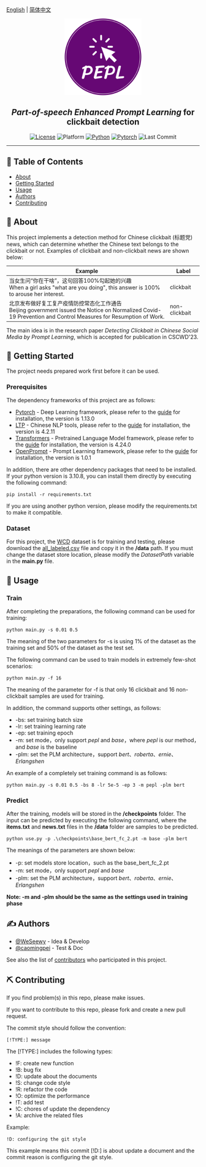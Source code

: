 [English](/README.md) | [简体中文](/README.zh_CN.md)

<p align="center">
  <a href="" rel="noopener">
 <img width=200px height=200px src="img/PEPL-logo.png" alt="Project logo"></a>
</p>
<h2 align="center"><i>Part-of-speech Enhanced Prompt Learning</i>  for clickbait detection</h2>

<div align="center">

  [![License](https://img.shields.io/badge/license-MIT-blue.svg)](/LICENSE)
  ![Platform](https://img.shields.io/badge/platform-Windows%20%7C%20Linux-lightgrey)
  [![Python](https://img.shields.io/badge/python-3.10.8-brightgreen)](https://www.python.org/downloads/release/python-3108/)
  [![Pytorch](https://img.shields.io/badge/pytorch-1.13.0-orange)](https://pytorch.org/get-started/previous-versions/#v1130)
  ![Last Commit](https://img.shields.io/github/last-commit/WeSeewy/Chinese-Clickbait)


</div>

---



## 📝 Table of Contents
- [About](#about)
- [Getting Started](#getting_started)
- [Usage](#usage)
- [Authors](#authors)
- [Contributing](#contributing)

## 🧐 About <a name = "about"></a>
This project implements a detection method for Chinese clickbait (标题党) news, which can determine whether the  Chinese text belongs to the clickbait or not. Examples of clickbait and non-clickbait news are shown below:

|  Example   | Label  |
|  ----  | ----  |
| 当女生问“你在干啥”，这句回答100%勾起她的兴趣 <br/>When a girl asks "what are you doing", this answer is 100% to arouse her interest. | clickbait |
| 北京发布做好复工复产疫情防控常态化工作通告 <br/>Beijing government issued the Notice on Normalized Covid-19 Prevention and Control Measures for Resumption of Work.  | non-clickbait |

The main idea is in the research paper *Detecting Clickbait in Chinese Social Media by Prompt Learning*, which is accepted for publication in CSCWD'23.

## 🏁 Getting Started <a name = "getting_started"></a>
The project needs prepared work first before it can be used.

### Prerequisites
The dependency frameworks of this project are as follows:

- [Pytorch](https://pytorch.org/) - Deep Learning framework, please refer to the [guide](https://pytorch.org/get-started/previous-versions/#v1130) for installation, the version is 1.13.0
- [LTP](https://github.com/HIT-SCIR/ltp) - Chinese NLP tools, please refer to the [guide](https://github.com/HIT-SCIR/ltp) for installation, the version is 4.2.11
- [Transformers](https://github.com/huggingface/transformers) - Pretrained Language Model framework, please refer to the [guide](https://huggingface.co/docs/transformers/installation) for installation, the version is 4.24.0
- [OpenPrompt](https://github.com/thunlp/OpenPrompt) - Prompt Learning framework, please refer to the [guide](https://github.com/thunlp/OpenPrompt#installation) for installation, the version is 1.0.1

In addition, there are other dependency packages that need to be installed. If your python version is 3.10.8, you can install them directly by executing the following command:

```
pip install -r requirements.txt
```

If you are using another python version, please modify the requirements.txt to make it compatible.


### Dataset
For this project, the [WCD](https://github.com/natsusaikou/WeChat-Clickbait) dataset is for training and testing, please download the [all_labeled.csv](https://github.com/natsusaikou/WeChat-Clickbait/blob/master/data/all_labeled.csv) file and copy it in the **/data** path. If you must change the dataset store location, please modify the *DatasetPath* variable in the **main.py** file.


## 🎈 Usage <a name="usage"></a>
### Train

After completing the preparations, the following command can be used for training:

```
python main.py -s 0.01 0.5
```

The meaning of the two parameters for -s is using 1% of the dataset as the training set and 50% of the dataset as the test set.

The following command can be used to train models in extremely few-shot scenarios:

````
python main.py -f 16
````

The meaning of the parameter for -f is that only 16 clickbait and 16 non-clickbait samples are used for training.

In addition, the command supports other settings, as follows:

- -bs: set training batch size
- -lr: set training learning rate
- -ep: set training epoch
- -m: set mode，only support *pepl* and *base*，where *pepl* is our method，and *base* is the baseline
- -plm: set the PLM architecture，support *bert*、*roberta*、*ernie*、*Erlangshen*

An example of a completely set training command is as follows:

```
python main.py -s 0.01 0.5 -bs 8 -lr 5e-5 -ep 3 -m pepl -plm bert
```

### Predict

After the training, models will be stored in the **/checkpoints** folder. The input can be predicted by executing the following command, where the **items.txt** and **news.txt** files in the **/data** folder are samples to be predicted.

```
python use.py -p .\checkpoints\base_bert_fc_2.pt -m base -plm bert
```

The meanings of the parameters are shown below:

- -p: set models store location，such as the base_bert_fc_2.pt 
- -m: set mode，only support *pepl* and *base*
- -plm: set the PLM architecture，support *bert*、*roberta*、*ernie*、*Erlangshen*

**Note: -m and -plm should be the same as the settings used in training phase**


## ✍️ Authors <a name = "authors"></a>
- [@WeSeewy](https://github.com/WeSeewy) - Idea & Develop
- [@caomingpei](https://github.com/caomingpei) - Test & Doc

See also the list of [contributors](https://github.com/WeSeewy/Chinese-Clickbait/contributors) who participated in this project.

## ⛏️ Contributing <a name = "contributing"></a>
If you find problem(s) in this repo, please make issues.

If you want to contribute to this repo, please fork and create a new pull request.

The commit style should follow the convention: 

```
[!TYPE:] message
```

The [!TYPE:] includes the following types:

- !F: create new function
- !B: bug fix
- !D: update about the documents
- !S: change code style
- !R: refactor the code
- !O: optimize the performance
- !T: add test
- !C: chores of update the dependency
- !A: archive the related files

Example: 

```
!D: configuring the git style
```

This example means this commit [!D:] is about update a document and the commit reason is configuring the git style.
